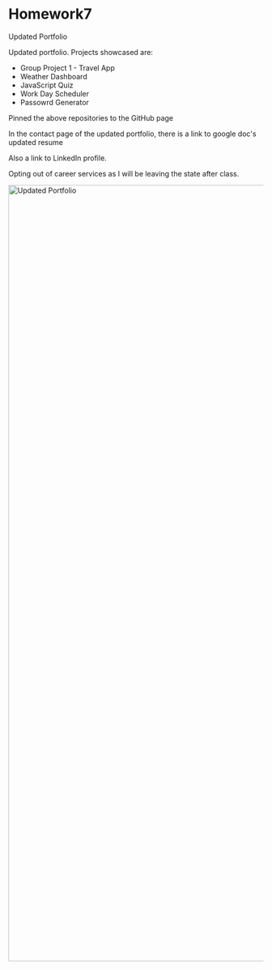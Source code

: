 # Homework7
Updated Portfolio

Updated portfolio.  Projects showcased are:
- Group Project 1 - Travel App
- Weather Dashboard
- JavaScript Quiz
- Work Day Scheduler
- Passowrd Generator

Pinned the above repositories to the GitHub page

In the contact page of the updated portfolio, there is a link to google doc's updated resume

Also a link to LinkedIn profile.  

Opting out of career services as I will be leaving the state after class.

<img width="1534" alt="Updated Portfolio" src="https://user-images.githubusercontent.com/56511238/75122940-03025880-5671-11ea-9b2a-d8974a48fdf1.png">
